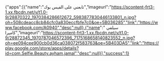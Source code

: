 {"apps":[{"name":"تابعني على الفيس بوك","imageurl":"https://scontent-frt3-1.xx.fbcdn.net/v/t1.0-9/28870322_1970384286612672_5983877830446133801_n.jpg?oh=508cdeacc8cb84cfc0a830eccfbfe7c0&oe=5B036285","link":"https://www.facebook.com/A0940","desc":null},{"name":"
سيلفي كاميرا","imageurl":"https://scontent-frt3-1.xx.fbcdn.net/v/t1.0-9/28872345_1970787046572396_7175168658140823552_n.jpg?oh=ee094cee900cb0d36ca038072f583763&oe=5B403DA5","link":"https://play.google.com/store/apps/details?id=com.Selfie.Beauty.ayham.jamal","desc":null}],"success":1}
